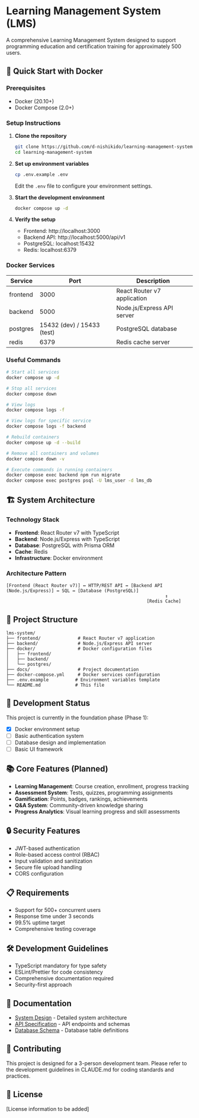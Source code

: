 # Learning Management System (LMS)

A comprehensive Learning Management System designed to support programming education and certification training for approximately 500 users.

## 🚀 Quick Start with Docker

### Prerequisites

- Docker (20.10+)
- Docker Compose (2.0+)

### Setup Instructions

1. **Clone the repository**
   ```bash
   git clone https://github.com/d-nishikido/learning-management-system.git
   cd learning-management-system
   ```

2. **Set up environment variables**
   ```bash
   cp .env.example .env
   ```
   Edit the `.env` file to configure your environment settings.

3. **Start the development environment**
   ```bash
   docker compose up -d
   ```

4. **Verify the setup**
   - Frontend: http://localhost:3000
   - Backend API: http://localhost:5000/api/v1
   - PostgreSQL: localhost:15432
   - Redis: localhost:6379

### Docker Services

| Service | Port | Description |
|---------|------|-------------|
| frontend | 3000 | React Router v7 application |
| backend | 5000 | Node.js/Express API server |
| postgres | 15432 (dev) / 15433 (test) | PostgreSQL database |
| redis | 6379 | Redis cache server |

### Useful Commands

```bash
# Start all services
docker compose up -d

# Stop all services
docker compose down

# View logs
docker compose logs -f

# View logs for specific service
docker compose logs -f backend

# Rebuild containers
docker compose up -d --build

# Remove all containers and volumes
docker compose down -v

# Execute commands in running containers
docker compose exec backend npm run migrate
docker compose exec postgres psql -U lms_user -d lms_db
```

## 🏗️ System Architecture

### Technology Stack
- **Frontend**: React Router v7 with TypeScript
- **Backend**: Node.js/Express with TypeScript
- **Database**: PostgreSQL with Prisma ORM
- **Cache**: Redis
- **Infrastructure**: Docker environment

### Architecture Pattern
```
[Frontend (React Router v7)] ↔ HTTP/REST API ↔ [Backend API (Node.js/Express)] ↔ SQL ↔ [Database (PostgreSQL)]
                                                            ↕
                                                     [Redis Cache]
```

## 📁 Project Structure

```
lms-system/
├── frontend/              # React Router v7 application
├── backend/               # Node.js/Express API server
├── docker/                # Docker configuration files
│   ├── frontend/
│   ├── backend/
│   └── postgres/
├── docs/                  # Project documentation
├── docker-compose.yml     # Docker services configuration
├── .env.example          # Environment variables template
└── README.md             # This file
```

## 🚧 Development Status

This project is currently in the foundation phase (Phase 1):

- [x] Docker environment setup
- [ ] Basic authentication system
- [ ] Database design and implementation
- [ ] Basic UI framework

## 📚 Core Features (Planned)

- **Learning Management**: Course creation, enrollment, progress tracking
- **Assessment System**: Tests, quizzes, programming assignments
- **Gamification**: Points, badges, rankings, achievements
- **Q&A System**: Community-driven knowledge sharing
- **Progress Analytics**: Visual learning progress and skill assessments

## 🔒 Security Features

- JWT-based authentication
- Role-based access control (RBAC)
- Input validation and sanitization
- Secure file upload handling
- CORS configuration

## 📋 Requirements

- Support for 500+ concurrent users
- Response time under 3 seconds
- 99.5% uptime target
- Comprehensive testing coverage

## 🛠️ Development Guidelines

- TypeScript mandatory for type safety
- ESLint/Prettier for code consistency
- Comprehensive documentation required
- Security-first approach

## 📖 Documentation

- [System Design](docs/lms_system_design.md) - Detailed system architecture
- [API Specification](docs/lms_api_specification.md) - API endpoints and schemas
- [Database Schema](docs/lms_table_definitions.md) - Database table definitions

## 🤝 Contributing

This project is designed for a 3-person development team. Please refer to the development guidelines in CLAUDE.md for coding standards and practices.

## 📄 License

[License information to be added]